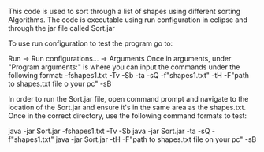 This code is used to sort through a list of shapes using different sorting Algorithms. 
The code is executable using run configuration in eclipse and through the jar file called Sort.jar

To use run configuration to test the program go to:

Run -> Run configurations... -> Arguments
Once in arguments, under "Program arguments:" is where you can input the commands under the following format:
-fshapes1.txt -Tv -Sb
-ta -sQ -f"shapes1.txt"
-tH -F"path to shapes.txt file o your pc" -sB


In order to run the Sort.jar file, open command prompt and navigate to the location of the Sort.jar and ensure it's in the same area as the shapes.txt.
Once in the correct directory, use the following command formats to test:

java -jar Sort.jar -fshapes1.txt -Tv -Sb
java -jar Sort.jar -ta -sQ -f"shapes1.txt"
java -jar Sort.jar -tH -F"path to shapes.txt file on your pc" -sB
